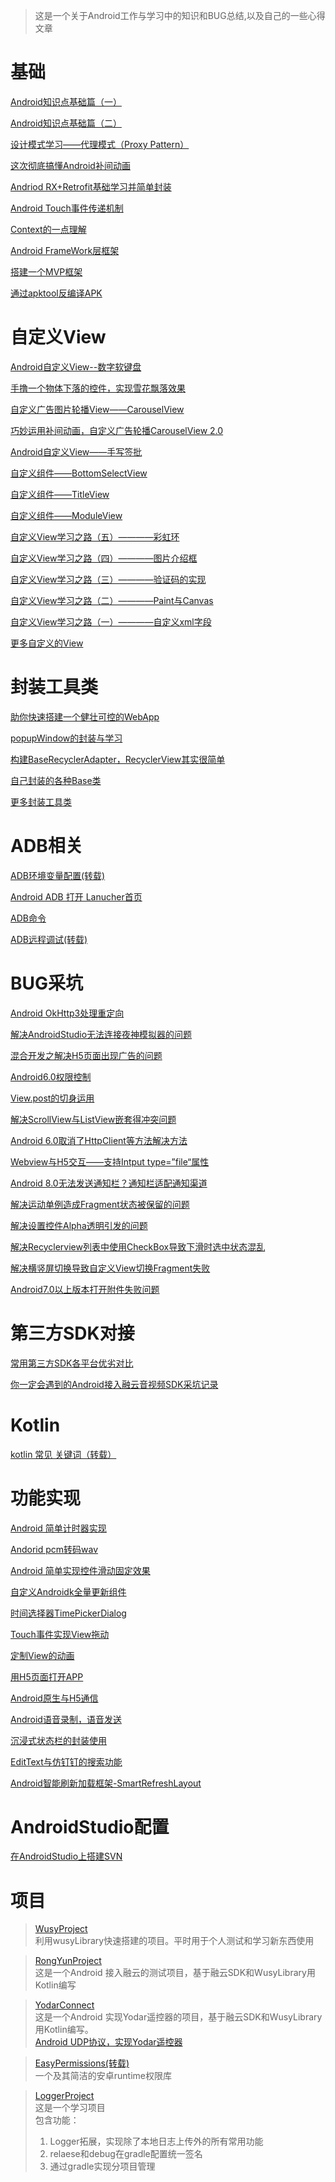 > 这是一个关于Android工作与学习中的知识和BUG总结,以及自己的一些心得文章

# 基础
[Android知识点基础篇（一）](https://www.jianshu.com/p/d70205b654e1)  

[Android知识点基础篇（二）](https://www.jianshu.com/p/5818b9caf118)  

[设计模式学习——代理模式（Proxy Pattern）](https://www.jianshu.com/p/16a8a31e5273)  

[这次彻底搞懂Android补间动画](https://www.jianshu.com/p/3a5cc3a617ac)  

[Andriod RX+Retrofit基础学习并简单封装](https://www.jianshu.com/p/94fd8e85cc2c)  

[Android Touch事件传递机制](https://www.jianshu.com/p/686042240f8e)  

[Context的一点理解](https://www.jianshu.com/p/9dcc7fb5e5df)  

[Android FrameWork层框架](https://www.jianshu.com/p/ce80389be8b4)  

[搭建一个MVP框架](https://www.jianshu.com/p/ec30f069d1e6)  

[通过apktool反编译APK](https://www.jianshu.com/p/2243c3d9a08c) 


# 自定义View
[Android自定义View--数字软键盘](https://www.jianshu.com/p/588b5bd3f665)  

[手撸一个物体下落的控件，实现雪花飘落效果](https://www.jianshu.com/p/1c2964957197)  

[自定义广告图片轮播View——CarouselView](https://www.jianshu.com/p/6430319ec9d5)  

[巧妙运用补间动画，自定义广告轮播CarouselView 2.0](https://www.jianshu.com/p/db1cac0c91e8)  

[Android自定义View——手写签批](https://www.jianshu.com/p/881c9b1aa55f)  

[自定义组件——BottomSelectView](https://www.jianshu.com/p/b5d93043f1f7)

[自定义组件——TitleView](https://www.jianshu.com/p/1e9f22f4e0a0)

[自定义组件——ModuleView](https://www.jianshu.com/p/61575afcd8c1)

[自定义View学习之路（五）————彩虹环](https://www.jianshu.com/p/057b62ea0699)

[自定义View学习之路（四）————图片介绍框](https://www.jianshu.com/p/d15d317d815d)

[自定义View学习之路（三）————验证码的实现](https://www.jianshu.com/p/bfd61b0bd730)

[自定义View学习之路（二）————Paint与Canvas](https://www.jianshu.com/p/f11180fa28b8)

[自定义View学习之路（一）————自定义xml字段](https://www.jianshu.com/p/34626a839c38)

[更多自定义的View](https://github.com/wusiyuan618/wusyLibrary/tree/master/wusylibrary/src/main/java/com/wusy/wusylibrary/view)

# 封装工具类
[助你快速搭建一个健壮可控的WebApp](https://www.jianshu.com/p/0d3c1beea0b2)  

[popupWindow的封装与学习](https://www.jianshu.com/p/4e01b8689ec4)  

[构建BaseRecyclerAdapter，RecyclerView其实很简单](https://www.jianshu.com/p/f1890478df51)  

[自己封装的各种Base类](https://github.com/wusiyuan618/wusyLibrary/tree/master/wusylibrary/src/main/java/com/wusy/wusylibrary/base)

[更多封装工具类](https://github.com/wusiyuan618/wusyLibrary/tree/master/wusylibrary/src/main/java/com/wusy/wusylibrary/util)


# ADB相关
[ADB环境变量配置(转载)](https://jingyan.baidu.com/article/17bd8e52f514d985ab2bb800.html)  

[Android ADB 打开 Lanucher首页](https://www.jianshu.com/p/454dd340ba9e)  

[ADB命令](https://www.jianshu.com/p/56ad198ac814)  

[ADB远程调试(转载)](https://www.jianshu.com/p/9fe9ed396582)  

# BUG采坑
[Android OkHttp3处理重定向](https://www.jianshu.com/p/8e8e30dc84e5)  

[解决AndroidStudio无法连接夜神模拟器的问题](https://www.jianshu.com/p/351e7c2eb5d9)  

[混合开发之解决H5页面出现广告的问题](https://www.jianshu.com/p/7afd806748ba)  

[Android6.0权限控制](https://www.jianshu.com/p/67a4fe0396f3)  

[View.post的切身运用](https://www.jianshu.com/p/7be2eacdb771)  

[解决ScrollView与ListView嵌套得冲突问题](https://www.jianshu.com/p/c4052f6b6fab)  

[Android 6.0取消了HttpClient等方法解决方法](https://www.jianshu.com/p/d3e5eb8f325b)  

[Webview与H5交互——支持Intput type=”file“属性](https://www.jianshu.com/p/3443e9725f5a)  

[Android 8.0无法发送通知栏？通知栏适配通知渠道](https://www.jianshu.com/p/2ac54bcd9db4)

[解决运动单例造成Fragment状态被保留的问题](https://www.jianshu.com/p/0dca6d6de208)

[解决设置控件Alpha透明引发的问题](https://www.jianshu.com/p/4d89fe683664)

[解决Recyclerview列表中使用CheckBox导致下滑时选中状态混乱](https://www.jianshu.com/p/6771405c6c33)

[解决横竖屏切换导致自定义View切换Fragment失败](https://www.jianshu.com/p/26c3f3089825)

[Android7.0以上版本打开附件失败问题](https://www.jianshu.com/p/32ca5a08e185)

# 第三方SDK对接
[常用第三方SDK各平台优劣对比](https://www.jianshu.com/p/881fff5179ed)  

[你一定会遇到的Android接入融云音视频SDK采坑记录](https://www.jianshu.com/p/0caca1434d3a)

# Kotlin
[kotlin 常见 关键词（转载）](https://www.jianshu.com/p/2b26ebaa4c71)

# 功能实现
[Android 简单计时器实现](https://www.jianshu.com/p/175dabacb06e)  

[Andorid pcm转码wav](https://www.jianshu.com/p/888b8fc6f34f)  

[Android 简单实现控件滑动固定效果](https://www.jianshu.com/p/1e7c2cf4b566)  

[自定义Androidk全量更新组件](https://www.jianshu.com/p/d77daa02bff0)  

[时间选择器TimePickerDialog](https://www.jianshu.com/p/25f1f5ead59c)  

[Touch事件实现View拖动](https://www.jianshu.com/p/6d299ab9d96e)  

[定制View的动画](https://www.jianshu.com/p/713d8a3ff55b)  

[用H5页面打开APP](https://www.jianshu.com/p/ec6ba826d735)  

[Android原生与H5通信](https://www.jianshu.com/p/9345d3550e7e)  

[Android语音录制，语音发送](https://www.jianshu.com/p/510c0aba0051)

[沉浸式状态栏的封装使用](https://www.jianshu.com/p/80d673028e84)

[EditText与仿钉钉的搜索功能](https://www.jianshu.com/p/3f503582f7b1)

[Android智能刷新加载框架-SmartRefreshLayout](https://www.jianshu.com/p/856a47bc82ed)

# AndroidStudio配置
[在AndroidStudio上搭建SVN](https://www.jianshu.com/p/c6422d8dfc06)  


# 项目
> [WusyProject](https://github.com/wusiyuan618/wusyLibrary)  
利用wusyLibrary快速搭建的项目。平时用于个人测试和学习新东西使用

>[RongYunProject](https://github.com/wusiyuan618/RongYunProject)  
这是一个Android 接入融云的测试项目，基于融云SDK和WusyLibrary用Kotlin编写

>[YodarConnect](https://github.com/wusiyuan618/YoDarConnect)  
这是一个Android 实现Yodar遥控器的项目，基于融云SDK和WusyLibrary用Kotlin编写。  
[Android UDP协议，实现Yodar遥控器](https://www.jianshu.com/p/c5dc54a7c864)

>[EasyPermissions(转载)](https://github.com/Ficat/EasyPermissions)  
一个及其简洁的安卓runtime权限库

> [LoggerProject](https://github.com/wusiyuan618/LoggerProject)  
> 这是一个学习项目  
> 包含功能：
> 1. Logger拓展，实现除了本地日志上传外的所有常用功能
> 2. relaese和debug在gradle配置统一签名
> 3. 通过gradle实现分项目管理
